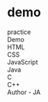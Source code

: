 # demo
practice
<br>
Demo
<br>
HTML
<br>
CSS
<br>
JavaScript
<br>
Java
<br>
C
<br>
C++
<br>
Author - JA
